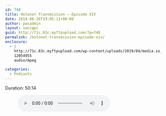 ```yaml
---
id: 748
title: Holonet Transmission – Episode XIV
date: 2019-06-26T19:05:11+00:00
author: pwsadmin
layout: swccgpc
guid: http://71c.83c.myftpupload.com/?p=748
permalink: /holonet-transmission-episode-xiv/
enclosure:
  - |
    http://71c.83c.myftpupload.com/wp-content/uploads/2019/04/media.io_Holonet-Transmission-–-Episode-XIV.mp3
    12054955
    audio/mpeg
    
categories:
  - Podcasts
---
```

 

Duration: 50:14<figure class="wp-block-audio"><audio controls src="http://71c.83c.myftpupload.com/wp-content/uploads/2019/04/media.io_Holonet-Transmission-–-Episode-XIV.mp3"></audio></figure>